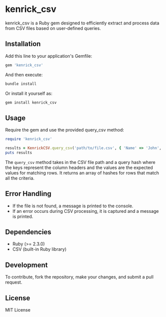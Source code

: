 # kenrick_csv

kenrick_csv is a Ruby gem designed to efficiently extract and process data from CSV files based on user-defined queries.

## Installation

Add this line to your application's Gemfile:

```ruby
gem 'kenrick_csv'
```

And then execute:

```bash
bundle install
```

Or install it yourself as:

```bash
gem install kenrick_csv
```

## Usage

Require the gem and use the provided query_csv method:

```ruby
require 'kenrick_csv'

results = KenrickCSV.query_csv('path/to/file.csv', { 'Name' => 'John', 'Age' => '30' })
puts results
```

The `query_csv` method takes in the CSV file path and a query hash where the keys represent the column headers and the values are the expected values for matching rows. It returns an array of hashes for rows that match all the criteria.

## Error Handling

- If the file is not found, a message is printed to the console.
- If an error occurs during CSV processing, it is captured and a message is printed.

## Dependencies

- Ruby (>= 2.3.0)
- CSV (built-in Ruby library)

## Development

To contribute, fork the repository, make your changes, and submit a pull request.

## License

MIT License
